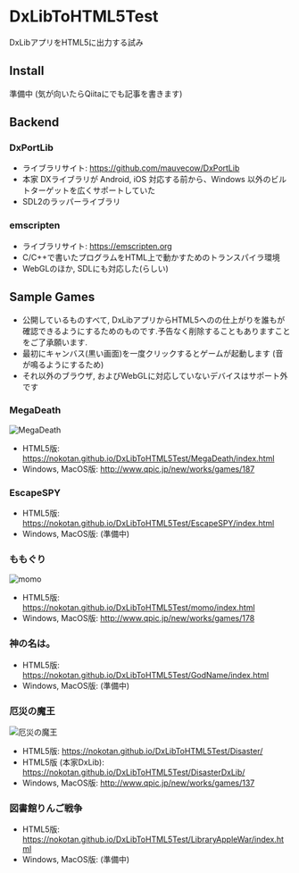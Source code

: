 # DxLibToHTML5Test

DxLibアプリをHTML5に出力する試み

## Install

準備中 (気が向いたらQiitaにでも記事を書きます)

## Backend

### DxPortLib

- ライブラリサイト: <https://github.com/mauvecow/DxPortLib>
- 本家 DXライブラリが Android, iOS 対応する前から、Windows 以外のビルトターゲットを広くサポートしていた
- SDL2のラッパーライブラリ

### emscripten

- ライブラリサイト: <https://emscripten.org>
- C/C++で書いたプログラムをHTML上で動かすためのトランスパイラ環境
- WebGLのほか, SDLにも対応した(らしい)

## Sample Games

- 公開しているものすべて, DxLibアプリからHTML5へのの仕上がりを誰もが確認できるようにするためのものです.予告なく削除することもありますことをご了承願います.
- 最初にキャンバス(黒い画面)を一度クリックするとゲームが起動します (音が鳴るようにするため)
- それ以外のブラウザ, およびWebGLに対応していないデバイスはサポート外です

### MegaDeath

![MegaDeath](http://qpic.jp/games/402ede0faa1f78ffa77971a7ed7493b7/参考画面だよ.png)

- HTML5版: <https://nokotan.github.io/DxLibToHTML5Test/MegaDeath/index.html>
- Windows, MacOS版: <http://www.qpic.jp/new/works/games/187>

### EscapeSPY

- HTML5版: <https://nokotan.github.io/DxLibToHTML5Test/EscapeSPY/index.html>
- Windows, MacOS版: (準備中)

### ももぐり

![momo](http://qpic.jp/games/097c2d12eea3c652e88b0cc27bbb2258/ScreenShot.png)

- HTML5版: <https://nokotan.github.io/DxLibToHTML5Test/momo/index.html>
- Windows, MacOS版: <http://www.qpic.jp/new/works/games/178>

### 神の名は。

- HTML5版: <https://nokotan.github.io/DxLibToHTML5Test/GodName/index.html>
- Windows, MacOS版: (準備中)

### 厄災の魔王

![厄災の魔王](http://qpic.jp/games/2c8420ee238e14f5c4dbad076d3d36e9/厄災の魔王.png)

- HTML5版: <https://nokotan.github.io/DxLibToHTML5Test/Disaster/>
- HTML5版 (本家DxLib): <https://nokotan.github.io/DxLibToHTML5Test/DisasterDxLib/>
- Windows, MacOS版: <http://www.qpic.jp/new/works/games/137>

### 図書館りんご戦争

- HTML5版: <https://nokotan.github.io/DxLibToHTML5Test/LibraryAppleWar/index.html>
- Windows, MacOS版: (準備中)
